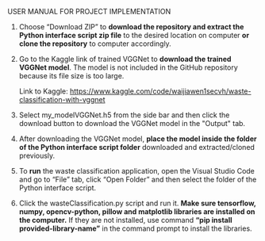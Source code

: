 USER MANUAL FOR PROJECT IMPLEMENTATION
1. Choose “Download ZIP” to **download the repository and extract the Python interface script zip file** to the desired location on computer **or** **clone the repository** to computer accordingly.
2. Go to the Kaggle link of trained VGGNet to **download the trained VGGNet model**. The model is not included in the GitHub repository because its file size is too large.

   Link to Kaggle: https://www.kaggle.com/code/waijiawen1secvh/waste-classification-with-vggnet
4. Select my_modelVGGNet.h5 from the side bar and then click the download button to download the VGGNet model in the "Output" tab.
5. After downloading the VGGNet model, **place the model inside the folder of the Python interface script folder** downloaded and extracted/cloned previously.
6. To **run** the waste classification application, open the Visual Studio Code and go to “File” tab, click “Open Folder” and then select the folder of the Python interface script.
7. Click the wasteClassification.py script and run it.
   **Make sure tensorflow, numpy, opencv-python, pillow and matplotlib libraries are installed on the computer.**
   If they are not installed, use command **“pip install provided-library-name”** in the command prompt to install the libraries.

